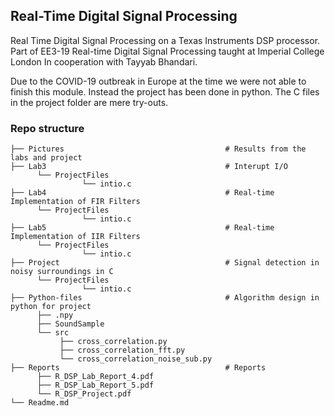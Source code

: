 ## Real-Time Digital Signal Processing
Real Time Digital Signal Processing on a Texas Instruments DSP processor. Part of EE3-19 Real-time Digital Signal Processing taught at Imperial College London
In cooperation with Tayyab Bhandari.

Due to the COVID-19 outbreak in Europe at the time we were not able to finish this module. Instead the project has been done in python. The C files in the project folder are mere try-outs.

### Repo structure
    ├── Pictures                                    # Results from the labs and project 
    ├── Lab3                                        # Interupt I/O
          └── ProjectFiles
                    └── intio.c    
    ├── Lab4                                        # Real-time Implementation of FIR Filters
          └── ProjectFiles  
                    └── intio.c
    ├── Lab5                                        # Real-time Implementation of IIR Filters
          └── ProjectFiles
                    └── intio.c
    ├── Project                                     # Signal detection in noisy surroundings in C
          └── ProjectFiles
                    └── intio.c
    ├── Python-files                                # Algorithm design in python for project
          ├── .npy
          ├── SoundSample
          └── src
               ├── cross_correlation.py              
               ├── cross_correlation_fft.py
               └── cross_correlation_noise_sub.py
    ├── Reports                                     # Reports
          ├── R_DSP_Lab_Report_4.pdf
          ├── R_DSP_Lab_Report_5.pdf
          └── R_DSP_Project.pdf
    └── Readme.md

